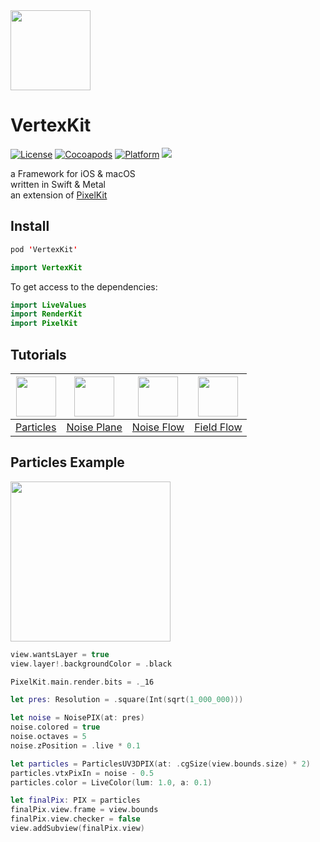 <img src="https://github.com/hexagons/pixels-3d/raw/master/Assets/Pixels-3D_logo_1k_bg.png" width="128"/>

# VertexKit

[![License](https://img.shields.io/cocoapods/l/VertexKit.svg)](https://github.com/hexagons/VertexKit/blob/master/LICENSE)
[![Cocoapods](https://img.shields.io/cocoapods/v/VertexKit.svg)](http://cocoapods.org/pods/VertexKit)
[![Platform](https://img.shields.io/cocoapods/p/VertexKit.svg)](http://cocoapods.org/pods/VertexKit)
<img src="https://img.shields.io/badge/in-swift5.0-orange.svg">

a Framework for iOS & macOS<br>
written in Swift & Metal<br>
an extension of [PixelKit](https://github.com/hexagons/pixelkit)<br>

## Install

~~~~swift
pod 'VertexKit'
~~~~

~~~~swift
import VertexKit
~~~~

To get access to the dependencies:

~~~~swift
import LiveValues
import RenderKit
import PixelKit
~~~~

## Tutorials

| <img src="http://blog.hexagons.se/wp-content/uploads/2019/05/vertexkit-particle-noise.png" width="64"/> | <img src="http://pixelkit.net/demos/particle-noise-plane/pixelkit--particle-noise-plane.png" width="64"/> | <img src="http://pixelkit.net/demos/particle-noise-flow/pixelkit--particle-noise-flow.png" width="64"/> | <img src="http://pixelkit.net/demos/particle-field-flow/pixelkit--particle-field-flow.png" width="64"/> |
| --- | --- | --- | --- |
| [Particles](http://blog.hexagons.se/blog/particles-in-vertexkit-pixelkit/) | [Noise Plane](http://pixelkit.net/demos/particle-noise-plane/)  | [Noise Flow](http://pixelkit.net/demos/particle-noise-flow/) | [Field Flow](http://pixelkit.net/demos/particle-field-flow/) |

## Particles Example

<img src="https://github.com/hexagons/VertexKit/blob/master/Assets/Images/vertexkit-particle-noise.png?raw=true" width="256"/>

```swift
view.wantsLayer = true
view.layer!.backgroundColor = .black

PixelKit.main.render.bits = ._16

let pres: Resolution = .square(Int(sqrt(1_000_000)))

let noise = NoisePIX(at: pres)
noise.colored = true
noise.octaves = 5
noise.zPosition = .live * 0.1

let particles = ParticlesUV3DPIX(at: .cgSize(view.bounds.size) * 2)
particles.vtxPixIn = noise - 0.5
particles.color = LiveColor(lum: 1.0, a: 0.1)

let finalPix: PIX = particles
finalPix.view.frame = view.bounds
finalPix.view.checker = false
view.addSubview(finalPix.view)
```
